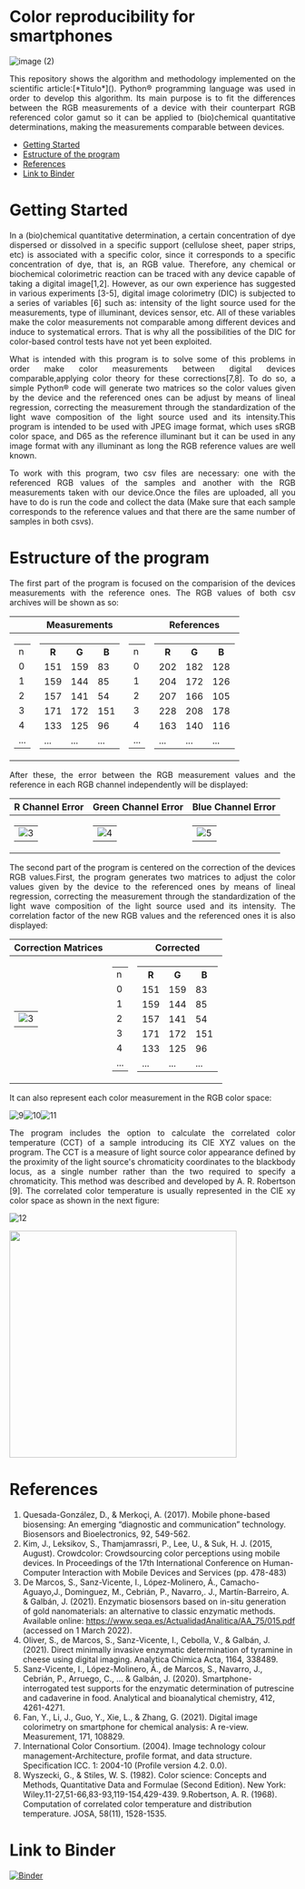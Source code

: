 # Color reproducibility for smartphones

![image (2)](https://user-images.githubusercontent.com/102466458/160293696-27c1b33d-35d0-4a08-823e-1acd7b894274.jpg)

<p align="justify">This repository shows the algorithm and methodology implemented on the scientific article:[*Titulo*](). Python® programming language was used in order to develop this algorithm. Its main purpose is to fit the differences between the RGB measurements of a device with their counterpart RGB referenced color gamut so it can be applied to (bio)chemical quantitative determinations, making the measurements comparable between devices.</p> 

- [Getting Started](Getting-Started)
- [Estructure of the program](#Estructure-of-the-program)
- [References](#References)
- [Link to Binder](#Link-to-Binder)

# Getting Started

<p align="justify">In a (bio)chemical quantitative determination, a certain concentration of dye dispersed or dissolved in a specific support (cellulose sheet, paper strips, etc) is associated with a specific color, since it corresponds to a specific concentration of dye, that is, an RGB value. Therefore, any chemical or biochemical colorimetric reaction can be traced with any device capable of taking a digital image[1,2]. However, as our own experience has suggested in various experiments [3-5], digital image colorimetry (DIC) is subjected to a series of variables [6] such as: intensity of the light source used for the measurements, type of illuminant, devices sensor, etc. All of these variables make the color measurements not comparable among different devices and induce to systematical errors. That is why all the possibilities of the DIC for color-based control tests have not yet been exploited.</p> 

<p align="justify">What is intended with this program is to solve some of this problems in order make color measurements between digital devices comparable,applying color theory for these corrections[7,8]. To do so, a simple Python® code will generate two matrices so the color values given by the device and the referenced ones can be adjust by means of lineal regression, correcting the measurement through the standardization of the light wave composition of the light source used and its intensity.This program is intended to be used with JPEG image format, which uses sRGB color space, and D65 as the reference illuminant but it can be used in any image format with any illuminant as long the RGB reference values are well known.</p> 

<p align="justify">To work with this program, two csv files are necessary: one with the referenced RGB values of the samples and another with the RGB measurements taken with our device.Once the files are uploaded, all you have to do is run the code and collect the data (Make sure that each sample corresponds to the reference values and that there are the same number of samples in both csvs).</p> 


# Estructure of the program

<p align="justify">The first part of the program is focused on the comparision of the devices measurements with the reference ones. The RGB values of both csv archives will be shown as so:</p> 

||Measurements||References|
|:-:|:-: |:-:|:-:|
|<table><tr><td>n</td></tr><tr><td>0</td></tr><tr><td>1</td></tr><tr><td>2</td></tr><tr><td>3</td></tr><tr><td>4</td></tr><tr><td>...</td></tr></table>|<table> <tr><th>R</th><th>G</th><th>B</th></tr><tr><td>151</td><td>159</td><td>83</td></tr><tr><td>159</td><td>144</td><td>85</td></tr><tr><td>157</td><td>141</td><td>54</td></tr><tr><td>171</td><td>172</td><td>151</td></tr><tr><td>133</td><td>125</td><td>96</td></tr><tr><td>...</td><td>...</td><td>...</td></tr></table>|<table><tr><td>n</td></tr><tr><td>0</td></tr><tr><td>1</td></tr><tr><td>2</td></tr><tr><td>3</td></tr><tr><td>4</td></tr><tr><td>...</td></tr></table>|<table><tr><th>R</th><th>G</th><th>B</th></tr><tr><td>202</td><td>182</td><td>128</td></tr><tr><td>204</td><td>172</td><td>126</td></tr><tr><td>207</td><td>166</td><td>105</td></tr><tr><td>228</td><td>208</td><td>178</td></tr><tr><td>163</td><td>140</td><td>116</td></tr><tr><td>...</td><td>...</td><td>...</td></tr></table>|

<p align="justify">After these, the error between the RGB measurement values and the reference in each RGB channel independently will be displayed:</p> 

|R Channel Error|Green Channel Error|Blue Channel Error|
|:-:|:-: |:-:|
|<table><tr><td>![3](https://user-images.githubusercontent.com/102466458/160297824-75edef19-7dc1-403d-aa82-e13a1f1de4d1.jpg)</td></table>|<table><tr><td>![4](https://user-images.githubusercontent.com/102466458/160297839-563a5771-da71-4445-a170-f79d2979bccf.jpg)</td></table>|<table><tr><td>![5](https://user-images.githubusercontent.com/102466458/160297853-cb1f5e14-0645-4630-afeb-d5e9bfe1a3e8.jpg)</td></table>|



<p align="justify">The second part of the program is centered on the correction of the devices RGB values.First, the program generates two matrices to adjust the color values given by the device to the referenced ones by means of lineal regression, correcting the measurement through the standardization of the light wave composition of the light source used and its intensity. The correlation factor of the new RGB values and the referenced ones it is also displayed:</p> 

|Correction Matrices||Corrected|
|:-:|:-:|:-:|
|<table><tr><td>![3](https://user-images.githubusercontent.com/102466458/160299029-70d6de61-ce08-440c-a603-23189d454407.jpg)</td></table>|<table><tr><td>n</td></tr><tr><td>0</td></tr><tr><td>1</td></tr><tr><td>2</td></tr><tr><td>3</td></tr><tr><td>4</td></tr><tr><td>...</td></tr></table>|<table><tr><th>R</th><th>G</th><th>B</th></tr><tr><td>151</td><td>159</td><td>83</td></tr><tr><td>159</td><td>144</td><td>85</td></tr><tr><td>157</td><td>141</td><td>54</td></tr><tr><td>171</td><td>172</td><td>151</td></tr><tr><td>133</td><td>125</td><td>96</td></tr><tr><td>...</td><td>...</td><td>...</td></tr></table>|















<p align="justify">It can also represent each color measurement in the RGB color space:</p> 

![9](https://user-images.githubusercontent.com/102466458/160299738-2193fc7b-82c9-4819-934e-6dcbe978061b.jpg)![10](https://user-images.githubusercontent.com/102466458/160299741-c3fc78e0-7491-4964-bda1-58947ab40856.jpg)![11](https://user-images.githubusercontent.com/102466458/160299743-d1d4610a-9ccf-4e1b-9f29-3e5a2f7dd80f.jpg)

<p align="justify">The program includes the option to calculate the correlated color temperature (CCT) of a sample introducing its CIE XYZ values on the program.  The CCT is a measure of light source color appearance defined by the proximity of the light source's chromaticity coordinates to the blackbody locus, as a single number rather than the two required to specify a chromaticity. This method was described and developed by A. R. Robertson [9]. The correlated color temperature is usually represented in the CIE xy color space as shown in the next figure:</p> 

![12](https://user-images.githubusercontent.com/102466458/160299846-cd657cf7-d5da-496e-b0ac-0bc6277f5db6.jpg)

<p align="left">
  <img 
    width="400"
    height="400"
    src="https://user-images.githubusercontent.com/102466458/160288160-07edd717-50d3-40f8-9250-0d6dd6dbf4d5.gif"
  >
</p>

# References
1. Quesada-González, D., & Merkoçi, A. (2017). Mobile phone-based biosensing: An emerging “diagnostic and communication” technology. Biosensors and Bioelectronics, 92, 549-562.
2. Kim, J., Leksikov, S., Thamjamrassri, P., Lee, U., & Suk, H. J. (2015, August). Crowdcolor: Crowdsourcing color perceptions using mobile devices. In Proceedings of the 17th International Conference on Human-Computer Interaction with Mobile Devices and Services (pp. 478-483)
3. De Marcos, S., Sanz-Vicente, I., López-Molinero, Á., Camacho-Aguayo,J., Dominguez, M., Cebrián, P., Navarro,. J., Martín-Barreiro, A. & Galbán, J. (2021). Enzymatic biosensors based on in-situ generation of gold nanomaterials: an alternative to classic enzymatic methods. Available online: https://www.seqa.es/ActualidadAnalitica/AA_75/015.pdf (accessed on 1 March 2022).
4. Oliver, S., de Marcos, S., Sanz-Vicente, I., Cebolla, V., & Galbán, J. (2021). Direct minimally invasive enzymatic determination of tyramine in cheese using digital imaging. Analytica Chimica Acta, 1164, 338489.
5. Sanz-Vicente, I., López-Molinero, Á., de Marcos, S., Navarro, J., Cebrián, P., Arruego, C., ... & Galbán, J. (2020). Smartphone-interrogated test supports for the enzymatic determination of putrescine and cadaverine in food. Analytical and bioanalytical chemistry, 412, 4261-4271.
6. Fan, Y., Li, J., Guo, Y., Xie, L., & Zhang, G. (2021). Digital image colorimetry on smartphone for chemical analysis: A re-view. Measurement, 171, 108829.
7. International Color Consortium. (2004). Image technology colour management-Architecture, profile format, and data structure. Specification ICC. 1: 2004-10 (Profile version 4.2. 0.0).
8.	Wyszecki, G., & Stiles, W. S. (1982). Color science: Concepts and Methods, Quantitative Data and Formulae (Second Edition). New York: Wiley.11-27,51-66,83-93,119-154,429-439.
9.Robertson, A. R. (1968). Computation of correlated color temperature and distribution temperature. JOSA, 58(11), 1528-1535.

# Link to Binder
[![Binder](https://mybinder.org/badge_logo.svg)](https://mybinder.org/v2/gh/lpsienes/color_reproducibility_for_smartphones/main)
